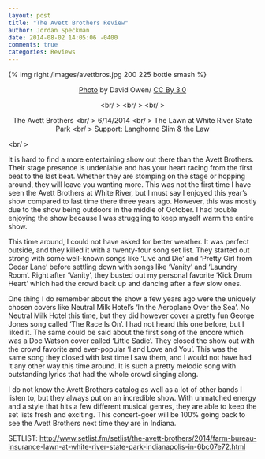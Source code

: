 ```yaml
---
layout: post
title: "The Avett Brothers Review"
author: Jordan Speckman
date: 2014-08-02 14:05:06 -0400
comments: true
categories: Reviews
---
```

{% img right /images/avettbros.jpg 200 225 bottle smash %}

<!--more-->

<div style="text-align:center" markdown="1">
<a href="http://commons.wikimedia.org/wiki/File:Avett_Brothers,_Pickathon_2006.jpg">Photo</a> by David Owen/ <a href="http://creativecommons.org/licenses/by-sa/3.0/deed.en">CC By 3.0</a>


<br/ >
<br/ >
<br/ >

The Avett Brothers
<br/ >
6/14/2014
<br/ >
The Lawn at White River State Park
<br/ >
Support: Langhorne Slim & the Law

</div>

<br/ >

It is hard to find a more entertaining show out there than the Avett Brothers. Their stage presence is undeniable and has your heart racing from the first beat to the last beat. Whether they are stomping on the stage or hopping around, they will leave you wanting more. This was not the first time I have seen the Avett Brothers at White River, but I must say I enjoyed this year’s show compared to last time there three years ago. However, this was mostly due to the show being outdoors in the middle of October. I had trouble enjoying the show because I was struggling to keep myself warm the entire show.

This time around, I could not have asked for better weather. It was perfect outside, and they killed it with a twenty-four song set list. They started out strong with some well-known songs like ‘Live and Die’ and ‘Pretty Girl from Cedar Lane’ before settling down with songs like ‘Vanity’ and ‘Laundry Room’. Right after ‘Vanity’, they busted out my personal favorite ‘Kick Drum Heart’ which had the crowd back up and dancing after a few slow ones.
	
One thing I do remember about the show a few years ago were the uniquely chosen covers like Neutral Milk Hotel’s ‘In the Aeroplane Over the Sea’. No Neutral Milk Hotel this time, but they did however cover a pretty fun George Jones song called ‘The Race Is On’. I had not heard this one before, but I liked it. The same could be said about the first song of the encore which was a Doc Watson cover called ‘Little Sadie’.  They closed the show out with the crowd favorite and ever-popular ‘I and Love and You’. This was the same song they closed with last time I saw them, and I would not have had it any other way this time around. It is such a pretty melodic song with outstanding lyrics that had the whole crowd singing along.

I do not know the Avett Brothers catalog as well as a lot of other bands I listen to, but they always put on an incredible show. With unmatched energy and a style that hits a few different musical genres, they are able to keep the set lists fresh and exciting. This concert-goer will be 100% going back to see the Avett Brothers next time they are in Indiana.

    
SETLIST: http://www.setlist.fm/setlist/the-avett-brothers/2014/farm-bureau-insurance-lawn-at-white-river-state-park-indianapolis-in-6bc07e72.html

